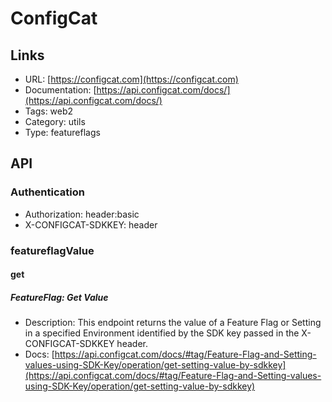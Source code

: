 # ConfigCat

## Links

* URL: [https://configcat.com](https://configcat.com)
* Documentation: [https://api.configcat.com/docs/](https://api.configcat.com/docs/)
* Tags: web2
* Category: utils
* Type: featureflags

## API

### Authentication

* Authorization: header:basic
* X-CONFIGCAT-SDKKEY: header

### featureflagValue

#### get

##### FeatureFlag: Get Value

* Description: This endpoint returns the value of a Feature Flag or Setting in a specified Environment identified by the SDK key passed in the X-CONFIGCAT-SDKKEY header.
* Docs: [https://api.configcat.com/docs/#tag/Feature-Flag-and-Setting-values-using-SDK-Key/operation/get-setting-value-by-sdkkey](https://api.configcat.com/docs/#tag/Feature-Flag-and-Setting-values-using-SDK-Key/operation/get-setting-value-by-sdkkey)
